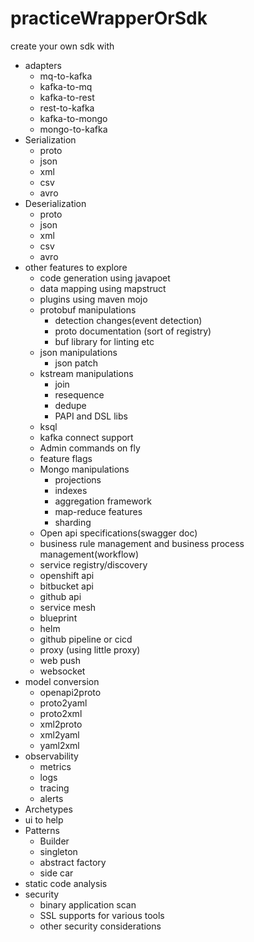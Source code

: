 # practiceWrapperOrSdk

create your own sdk with 
  - adapters
    - mq-to-kafka
    - kafka-to-mq 
    - kafka-to-rest
    - rest-to-kafka
    - kafka-to-mongo
    - mongo-to-kafka
  - Serialization
    - proto
    - json
    - xml
    - csv
    - avro
  - Deserialization
    - proto
    - json
    - xml
    - csv
    - avro
  - other features to explore
    - code generation using javapoet
    - data mapping using mapstruct
    - plugins using maven mojo
    - protobuf manipulations
      - detection changes(event detection)
      - proto documentation (sort of registry)
      - buf library for linting etc
    - json manipulations
      - json patch 
    - kstream manipulations
      - join
      - resequence
      - dedupe
      - PAPI and DSL libs
    - ksql
    - kafka connect support
    - Admin commands on fly
    - feature flags
    - Mongo manipulations
      - projections
      - indexes
      - aggregation framework
      - map-reduce features
      - sharding
    - Open api specifications(swagger doc)
    - business rule management and business process management(workflow)
    - service registry/discovery
    - openshift api 
    - bitbucket api
    - github api
    - service mesh
    - blueprint 
    - helm
    - github pipeline or cicd
    - proxy (using little proxy)
    - web push
    - websocket
  - model conversion
    - openapi2proto
    - proto2yaml
    - proto2xml
    - xml2proto
    - xml2yaml
    - yaml2xml
  - observability
    - metrics
    - logs
    - tracing
    - alerts
  - Archetypes
  - ui to help
  - Patterns
    - Builder
    - singleton
    - abstract factory
    - side car
  - static code analysis
  - security
    - binary application scan 
    - SSL supports for various tools
    - other security considerations
